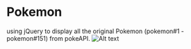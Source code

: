 # Pokemon
using jQuery to display all the original Pokemon (pokemon#1 - pokemon#151) from pokeAPI.
![Alt text](https://raw.github.com/kevinbundi/Pokemon/master/Capture.jpg)
